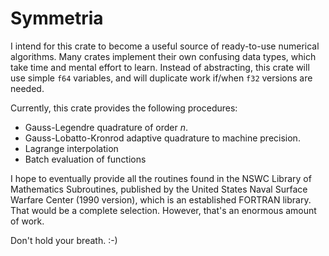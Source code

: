 # Symmetria

I intend for this crate to become a useful source of ready-to-use numerical algorithms.
Many crates implement their own confusing data types, which take time and mental effort
to learn. Instead of abstracting, this crate will use simple `f64` variables, and will
duplicate work if/when `f32` versions are needed.

Currently, this crate provides the following procedures:
- Gauss-Legendre quadrature of order *n*.
- Gauss-Lobatto-Kronrod adaptive quadrature to machine precision.
- Lagrange interpolation
- Batch evaluation of functions

I hope to eventually provide all the routines found in the NSWC Library of Mathematics Subroutines,
published by the United States Naval Surface Warfare Center (1990 version), which is an established
FORTRAN library. That would be a complete selection. However, that's an enormous amount of work.

Don't hold your breath. :-)
